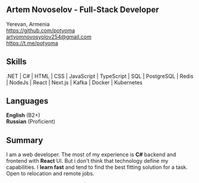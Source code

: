 ## Artem Novoselov - Full-Stack Developer
Yerevan, Armenia  
https://github.com/potyoma  
artyomnovosyolov254@gmail.com  
https://t.me/potyoma
## Skills
.NET | C# | HTML | CSS | JavaScript | TypeScript | SQL | PostgreSQL | Redis | NodeJs | React | Next.js | Kafka | Docker | Kubernetes

## Languages
**English** (B2+)    
**Russian** (Proficient)
## Summary
I am a web developer. The most of my experience is **C#** backend and frontend
with **React** UI. But i don’t think that technology define my capabilities. I **learn
fast** and tend to find the best fitting solution for a task.  
Open to relocation and remote jobs.